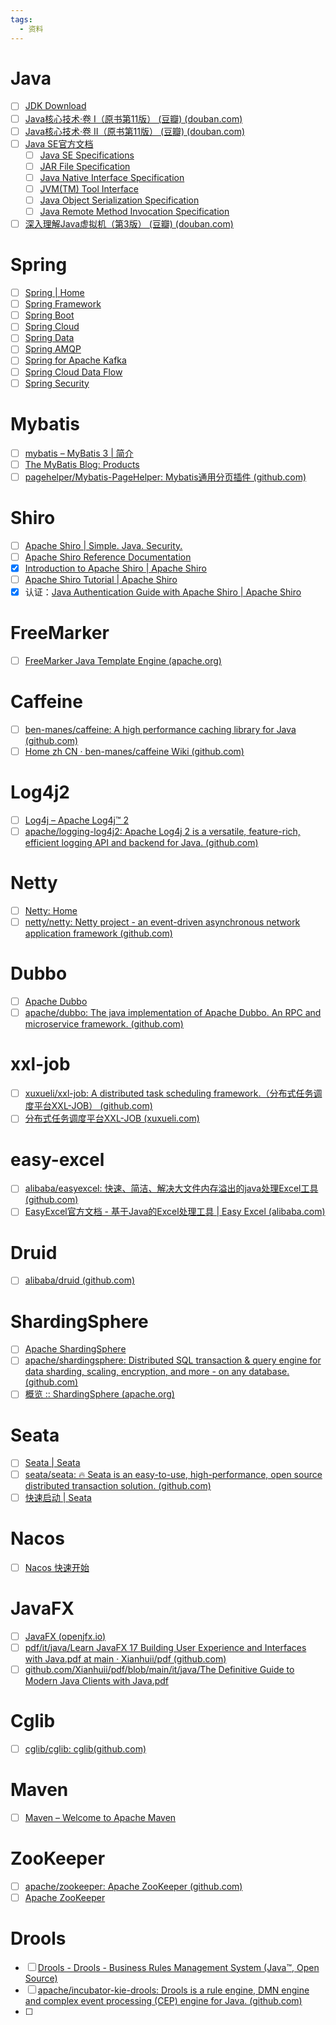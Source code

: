 ```yaml
---
tags:
  - 资料
---
```

# Java
- [ ] [JDK Download](https://www.oracle.com/cn/java/technologies/downloads/)
- [ ] [Java核心技术·卷 I（原书第11版） (豆瓣) (douban.com)](https://book.douban.com/subject/34898994/)
- [ ] [Java核心技术·卷 II（原书第11版） (豆瓣) (douban.com)](https://book.douban.com/subject/34935138/)
- [ ] [Java SE官方文档](https://docs.oracle.com/en/java/javase/index.html)
	- [ ] [Java SE Specifications](https://docs.oracle.com/javase/specs/index.html)
	- [ ] [JAR File Specification](https://docs.oracle.com/en/java/javase/17/docs/specs/jar/jar.html)
	- [ ] [Java Native Interface Specification](https://docs.oracle.com/en/java/javase/17/docs/specs/jni/index.html)
	- [ ] [JVM(TM) Tool Interface](https://docs.oracle.com/en/java/javase/17/docs/specs/jvmti.html)
	- [ ] [Java Object Serialization Specification](https://docs.oracle.com/en/java/javase/17/docs/specs/serialization/index.html)
	- [ ] [Java Remote Method Invocation Specification](https://docs.oracle.com/en/java/javase/17/docs/specs/rmi/index.html)
- [ ] [深入理解Java虚拟机（第3版） (豆瓣) (douban.com)](https://book.douban.com/subject/34907497/)
# Spring
- [ ] [Spring | Home](https://spring.io/)
- [ ] [Spring Framework](https://spring.io/projects/spring-framework#learn)
- [ ] [Spring Boot](https://spring.io/projects/spring-boot#learn)
- [ ] [Spring Cloud](https://spring.io/projects/spring-cloud#learn)
- [ ] [Spring Data](https://spring.io/projects/spring-data#learn)
- [ ] [Spring AMQP](https://spring.io/projects/spring-amqp#learn)
- [ ] [Spring for Apache Kafka](https://spring.io/projects/spring-kafka#learn)
- [ ] [Spring Cloud Data Flow](https://spring.io/projects/spring-cloud-dataflow#learn)
- [ ] [Spring Security](https://spring.io/projects/spring-security#learn)
# Mybatis
- [ ] [mybatis – MyBatis 3 | 简介](https://mybatis.org/mybatis-3/zh/index.html)
- [ ] [The MyBatis Blog: Products](https://blog.mybatis.org/p/products.html)
- [ ] [pagehelper/Mybatis-PageHelper: Mybatis通用分页插件 (github.com)](https://github.com/pagehelper/Mybatis-PageHelper)
# Shiro
- [ ] [Apache Shiro | Simple. Java. Security.](https://shiro.apache.org/)
- [ ] [Apache Shiro Reference Documentation](https://shiro.apache.org/reference.html)
- [x] [Introduction to Apache Shiro | Apache Shiro](https://shiro.apache.org/introduction.html)
- [ ] [Apache Shiro Tutorial | Apache Shiro](https://shiro.apache.org/tutorial.html)
- [x] 认证：[Java Authentication Guide with Apache Shiro | Apache Shiro](https://shiro.apache.org/java-authentication-guide.html)
# FreeMarker
- [ ] [FreeMarker Java Template Engine (apache.org)](https://freemarker.apache.org/)
# Caffeine
- [ ] [ben-manes/caffeine: A high performance caching library for Java (github.com)](https://github.com/ben-manes/caffeine)
- [ ] [Home zh CN · ben-manes/caffeine Wiki (github.com)](https://github.com/ben-manes/caffeine/wiki/Home-zh-CN)
# Log4j2
- [ ] [Log4j – Apache Log4j™ 2](https://logging.apache.org/log4j/2.x/)
- [ ] [apache/logging-log4j2: Apache Log4j 2 is a versatile, feature-rich, efficient logging API and backend for Java. (github.com)](https://github.com/apache/logging-log4j2)
# Netty
- [ ] [Netty: Home](https://netty.io/)
- [ ] [netty/netty: Netty project - an event-driven asynchronous network application framework (github.com)](https://github.com/netty/netty)
# Dubbo
- [ ] [Apache Dubbo](https://cn.dubbo.apache.org/zh-cn/)
- [ ] [apache/dubbo: The java implementation of Apache Dubbo. An RPC and microservice framework. (github.com)](https://github.com/apache/dubbo)
# xxl-job
- [ ] [xuxueli/xxl-job: A distributed task scheduling framework.（分布式任务调度平台XXL-JOB） (github.com)](https://github.com/xuxueli/xxl-job)
- [ ] [分布式任务调度平台XXL-JOB (xuxueli.com)](https://www.xuxueli.com/xxl-job/)
# easy-excel
- [ ] [alibaba/easyexcel: 快速、简洁、解决大文件内存溢出的java处理Excel工具 (github.com)](https://github.com/alibaba/easyexcel)
- [ ] [EasyExcel官方文档 - 基于Java的Excel处理工具 | Easy Excel (alibaba.com)](https://easyexcel.opensource.alibaba.com/)
# Druid
- [ ] [alibaba/druid (github.com)](https://github.com/alibaba/druid)
# ShardingSphere
- [ ] [Apache ShardingSphere](https://shardingsphere.apache.org/index_zh.html)
- [ ] [apache/shardingsphere: Distributed SQL transaction & query engine for data sharding, scaling, encryption, and more - on any database. (github.com)](https://github.com/apache/shardingsphere)
- [ ] [概览 :: ShardingSphere (apache.org)](https://shardingsphere.apache.org/document/current/cn/overview/)
# Seata
- [ ] [Seata | Seata](https://seata.io/zh-cn/)
- [ ] [seata/seata: :fire: Seata is an easy-to-use, high-performance, open source distributed transaction solution. (github.com)](https://github.com/seata/seata)
- [ ] [快速启动 | Seata](https://seata.io/zh-cn/docs/user/quickstart/)
# Nacos
- [ ] [Nacos 快速开始](https://nacos.io/zh-cn/docs/quick-start.html)
# JavaFX
- [ ] [JavaFX (openjfx.io)](https://openjfx.io/)
- [ ] [pdf/it/java/Learn JavaFX 17 Building User Experience and Interfaces with Java.pdf at main · Xianhuii/pdf (github.com)](https://github.com/Xianhuii/pdf/blob/main/it/java/Learn%20JavaFX%2017%20Building%20User%20Experience%20and%20Interfaces%20with%20Java.pdf)
- [ ] [github.com/Xianhuii/pdf/blob/main/it/java/The Definitive Guide to Modern Java Clients with Java.pdf](https://github.com/Xianhuii/pdf/blob/main/it/java/The%20Definitive%20Guide%20to%20Modern%20Java%20Clients%20with%20Java.pdf)
# Cglib
- [ ] [cglib/cglib: cglib(github.com)](https://github.com/cglib/cglib)
# Maven
- [ ] [Maven – Welcome to Apache Maven](https://maven.apache.org/)
# ZooKeeper
- [ ] [apache/zookeeper: Apache ZooKeeper (github.com)](https://github.com/apache/zookeeper)
- [ ] [Apache ZooKeeper](https://zookeeper.apache.org/)
# Drools
- [ ] [Drools - Drools - Business Rules Management System (Java™, Open Source)](https://www.drools.org/)
- [ ] [apache/incubator-kie-drools: Drools is a rule engine, DMN engine and complex event processing (CEP) engine for Java. (github.com)](https://github.com/apache/incubator-kie-drools)
- [ ] 
